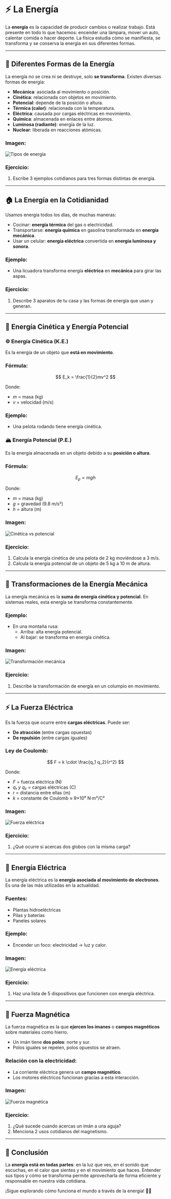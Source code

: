 # ⚡ La Energía

La **energía** es la capacidad de producir cambios o realizar trabajo. Está presente en todo lo que hacemos: encender una lámpara, mover un auto, calentar comida o hacer deporte. La física estudia cómo se manifiesta, se transforma y se conserva la energía en sus diferentes formas.

---
## 🔋 Diferentes Formas de la Energía

La energía no se crea ni se destruye, solo **se transforma**. Existen diversas formas de energía:

- **Mecánica**: asociada al movimiento o posición.
- **Cinética**: relacionada con objetos en movimiento.
- **Potencial**: depende de la posición o altura.
- **Térmica (calor)**: relacionada con la temperatura.
- **Eléctrica**: causada por cargas eléctricas en movimiento.
- **Química**: almacenada en enlaces entre átomos.
- **Luminosa (radiante)**: energía de la luz.
- **Nuclear**: liberada en reacciones atómicas.

### Imagen:
![Tipos de energía](https://www.e-education.psu.edu/eme807/sites/www.e-education.psu.edu.eme807/files/Lesson01/Types_of_Energy.jpg)

### Ejercicio:
1. Escribe 3 ejemplos cotidianos para tres formas distintas de energía.

---
## 🏠 La Energía en la Cotidianidad

Usamos energía todos los días, de muchas maneras:

- Cocinar: **energía térmica** del gas o electricidad.
- Transportarse: **energía química** en gasolina transformada en **energía mecánica**.
- Usar un celular: **energía eléctrica** convertida en **energía luminosa y sonora**.

### Ejemplo:
- Una licuadora transforma energía **eléctrica** en **mecánica** para girar las aspas.

### Ejercicio:
1. Describe 3 aparatos de tu casa y las formas de energía que usan y generan.

---
## 🏃 Energía Cinética y Energía Potencial

### ⚙️ Energía Cinética (K.E.)
Es la energía de un objeto que **está en movimiento**.

### Fórmula:
$$ E_k = \frac{1}{2}mv^2 $$

Donde:
- *m* = masa (kg)
- *v* = velocidad (m/s)

### Ejemplo:
- Una pelota rodando tiene energía cinética.

### 🏔️ Energía Potencial (P.E.)
Es la energía almacenada en un objeto debido a su **posición o altura**.

### Fórmula:
$$ E_p = mgh $$

Donde:
- *m* = masa (kg)
- *g* = gravedad (9.8 m/s²)
- *h* = altura (m)

### Imagen:
![Cinética vs potencial](https://cdn.kastatic.org/ka-perseus-images/014fd2348ebd395fef3ec6bcfaa1bead02dd7aa1.png)

### Ejercicio:
1. Calcula la energía cinética de una pelota de 2 kg moviéndose a 3 m/s.
2. Calcula la energía potencial de un objeto de 5 kg a 10 m de altura.

---
## 🔄 Transformaciones de la Energía Mecánica

La energía mecánica es la **suma de energía cinética y potencial**. En sistemas reales, esta energía se transforma constantemente.

### Ejemplo:
- En una montaña rusa:
  - Arriba: alta energía potencial.
  - Al bajar: se transforma en energía cinética.

### Imagen:
![Transformación mecánica](https://www.ck12.org/flx/render/embeddedobject/179021)

### Ejercicio:
1. Describe la transformación de energía en un columpio en movimiento.

---
## ⚡ La Fuerza Eléctrica

Es la fuerza que ocurre entre **cargas eléctricas**. Puede ser:
- **De atracción** (entre cargas opuestas)
- **De repulsión** (entre cargas iguales)

### Ley de Coulomb:
$$ F = k \cdot \frac{q_1 q_2}{r^2} $$

Donde:
- *F* = fuerza eléctrica (N)
- *q₁ y q₂* = cargas eléctricas (C)
- *r* = distancia entre ellas (m)
- *k* = constante de Coulomb ≈ 9×10⁹ N·m²/C²

### Imagen:
![Fuerza eléctrica](https://www.kullabs.com/uploads/Class%2010/Physics/Electricity_and_Magnetism/images/1517553760000.png)

### Ejercicio:
1. ¿Qué ocurre si acercas dos globos con la misma carga?

---
## 🔌 Energía Eléctrica

La energía eléctrica es la **energía asociada al movimiento de electrones**. Es una de las más utilizadas en la actualidad.

### Fuentes:
- Plantas hidroeléctricas
- Pilas y baterías
- Paneles solares

### Ejemplo:
- Encender un foco: electricidad → luz y calor.

### Imagen:
![Energía eléctrica](https://www.energy.gov/sites/default/files/styles/full_article_width/public/2022-03/electricity.jpg)

### Ejercicio:
1. Haz una lista de 5 dispositivos que funcionen con energía eléctrica.

---
## 🧲 Fuerza Magnética

La fuerza magnética es la que **ejercen los imanes** o **campos magnéticos** sobre materiales como hierro.

- Un imán tiene **dos polos**: norte y sur.
- Polos iguales se repelen, polos opuestos se atraen.

### Relación con la electricidad:
- La corriente eléctrica genera un **campo magnético**.
- Los motores eléctricos funcionan gracias a esta interacción.

### Imagen:
![Fuerza magnética](https://upload.wikimedia.org/wikipedia/commons/thumb/0/0c/VFPt_cylindrical_magnet_field.svg/512px-VFPt_cylindrical_magnet_field.svg.png)

### Ejercicio:
1. ¿Qué sucede cuando acercas un imán a una aguja?
2. Menciona 2 usos cotidianos del magnetismo.

---
## 🧠 Conclusión
La **energía está en todas partes**: en la luz que ves, en el sonido que escuchas, en el calor que sientes y en el movimiento que haces. Entender sus tipos y cómo se transforma permite aprovecharla de forma eficiente y responsable en nuestra vida cotidiana.

¡Sigue explorando cómo funciona el mundo a través de la energía! 🔋✨
